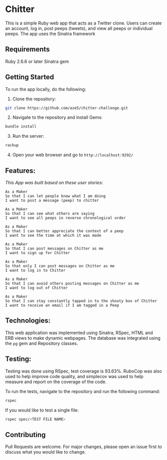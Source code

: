 Chitter
=================

This is a simple Ruby web app that acts as a Twitter clone. Users can create an account, log in, post peeps (tweets), and view all peeps or individual peeps. The app uses the Sinatra framework

Requirements
-------

Ruby 2.6.6 or later
Sinatra gem

Getting Started
------
To run the app locally, do the following:

1. Clone the repository:
```bash
git clone https://github.com/aze5/chitter-challenge.git
```

2. Navigate to the repository and install Gems:
```bash
bundle install
```

3. Run the server:
```bash
rackup
```

4. Open your web browser and go to `http://localhost:9292/`


Features:
-------
_This App was built based on these user stories:_
```
As a Maker
So that I can let people know what I am doing  
I want to post a message (peep) to chitter

As a Maker
So that I can see what others are saying  
I want to see all peeps in reverse chronological order

As a Maker
So that I can better appreciate the context of a peep
I want to see the time at which it was made

As a Maker
So that I can post messages on Chitter as me
I want to sign up for Chitter

As a Maker
So that only I can post messages on Chitter as me
I want to log in to Chitter

As a Maker
So that I can avoid others posting messages on Chitter as me
I want to log out of Chitter

As a Maker
So that I can stay constantly tapped in to the shouty box of Chitter
I want to receive an email if I am tagged in a Peep
```

Technologies:
-----

This web application was implemented using Sinatra, RSpec, HTML and ERB views to make dynamic webpages. The database was integrated using the `pg` gem and Repository classes. 

Testing:
------
Testing was done using RSpec, test coverage is 93.63%. RuboCop was also used to help improve code quality, and simplecov was used to help measure and report on the coverage of the code.

To run the tests, navigate to the repository and run the following command:
```bash
rspec
```

If you would like to test a single file:
```bash
rspec spec/<TEST FILE NAME>
```
 
Contributing
-----
Pull Requests are welcome. For major changes, please open an issue first to discuss what you would like to change.
